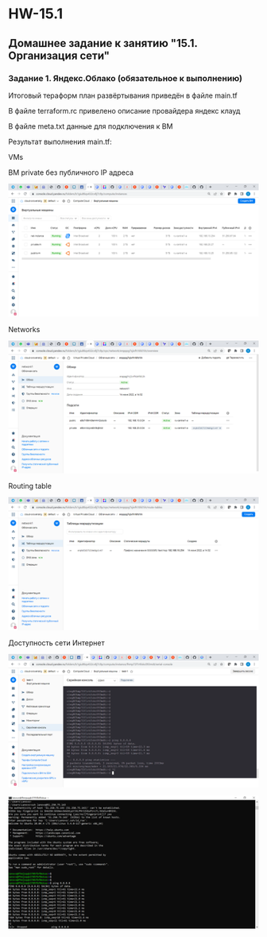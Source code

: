 # HW-15.1

##  Домашнее задание к занятию "15.1. Организация сети"

### Задание 1. Яндекс.Облако (обязательное к выполнению)

Итоговый тераформ план развёртывания приведён в файле main.tf

В файле terraform.rc привелено описание провайдера яндекс клауд

В файле meta.txt данные для подключения к ВМ

Результат выполнения main.tf:

VMs

ВМ private без публичного IP адреса

![sonar1](https://github.com/olegrovenskiy/HW-15.1/blob/main/vms.png)

Networks

![sonar1](https://github.com/olegrovenskiy/HW-15.1/blob/main/network.png)

Routing table

![sonar1](https://github.com/olegrovenskiy/HW-15.1/blob/main/routing.png)


Доступность сети Интернет


![sonar1](https://github.com/olegrovenskiy/HW-15.1/blob/main/5.png)


![sonar1](https://github.com/olegrovenskiy/HW-15.1/blob/main/6.png)
